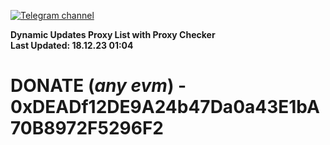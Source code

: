 [![Telegram channel](https://img.shields.io/endpoint?url=https://runkit.io/damiankrawczyk/telegram-badge/branches/master?url=https://t.me/n4z4v0d)](https://t.me/n4z4v0d) 

**Dynamic Updates Proxy List with Proxy Checker**  
**Last Updated: 18.12.23 01:04**

# DONATE (_any evm_) - 0xDEADf12DE9A24b47Da0a43E1bA70B8972F5296F2
